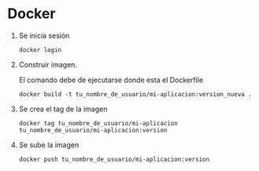 # Docker

1. Se inicia sesión

    ```console
    docker login
    ```

2. Construir imagen.

    El comando debe de ejecutarse donde esta el Dockerfile

    ```console
    docker build -t tu_nombre_de_usuario/mi-aplicacion:version_nueva .
    ```

3. Se crea el tag de la imagen

    ```console
    docker tag tu_nombre_de_usuario/mi-aplicacion tu_nombre_de_usuario/mi-aplicacion:version
    ```

4. Se sube la imagen

    ```console
    docker push tu_nombre_de_usuario/mi-aplicacion:version
    ```